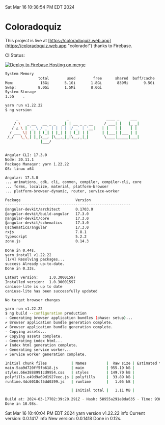 Sat Mar 16 10:38:54 PM EDT 2024

# Coloradoquiz


This project is live at [https://coloradoquiz.web.app](https://coloradoquiz.web.app "colorado!") thanks to Firebase.

CI Status: 

[![Deploy to Firebase Hosting on merge](https://github.com/teamkushal/coloradoquiz/actions/workflows/firebase-hosting-merge.yml/badge.svg)](https://github.com/teamkushal/coloradoquiz/actions/workflows/firebase-hosting-merge.yml)

```bash
System Memory
               total        used        free      shared  buff/cache   available
Mem:            15Gi       5.1Gi       1.8Gi       839Mi       9.5Gi        10Gi
Swap:          8.0Gi       1.5Mi       8.0Gi
System Storage
1.5G	.
```
```bash
yarn run v1.22.22
$ ng version

     _                      _                 ____ _     ___
    / \   _ __   __ _ _   _| | __ _ _ __     / ___| |   |_ _|
   / △ \ | '_ \ / _` | | | | |/ _` | '__|   | |   | |    | |
  / ___ \| | | | (_| | |_| | | (_| | |      | |___| |___ | |
 /_/   \_\_| |_|\__, |\__,_|_|\__,_|_|       \____|_____|___|
                |___/
    

Angular CLI: 17.3.0
Node: 20.11.1
Package Manager: yarn 1.22.22
OS: linux x64

Angular: 17.3.0
... animations, cdk, cli, common, compiler, compiler-cli, core
... forms, localize, material, platform-browser
... platform-browser-dynamic, router, service-worker

Package                         Version
---------------------------------------------------------
@angular-devkit/architect       0.1703.0
@angular-devkit/build-angular   17.3.0
@angular-devkit/core            17.3.0
@angular-devkit/schematics      17.3.0
@schematics/angular             17.3.0
rxjs                            7.8.1
typescript                      5.2.2
zone.js                         0.14.3
    
Done in 0.44s.
yarn install v1.22.22
[1/4] Resolving packages...
success Already up-to-date.
Done in 0.33s.
```
```bash
Latest version:     1.0.30001597
Installed version:  1.0.30001597
caniuse-lite is up to date
caniuse-lite has been successfully updated

No target browser changes
```
```bash
yarn run v1.22.22
$ ng build --configuration production
- Generating browser application bundles (phase: setup)...
✔ Browser application bundle generation complete.
✔ Browser application bundle generation complete.
- Copying assets...
✔ Copying assets complete.
- Generating index html...
✔ Index html generation complete.
- Generating service worker...
✔ Service worker generation complete.

Initial chunk files           | Names         |  Raw size | Estimated transfer size
main.5aa9d720ff5fb618.js      | main          | 955.19 kB |               189.09 kB
styles.66e3888991cd9954.css   | styles        | 149.70 kB |                 9.31 kB
polyfills.e49d9a69d1927eec.js | polyfills     |  33.89 kB |                11.01 kB
runtime.4dc6018cf5dd0399.js   | runtime       |   1.05 kB |               595 bytes

                              | Initial total |   1.11 MB |               209.99 kB

Build at: 2024-03-17T02:39:20.291Z - Hash: 58955a291e8da635 - Time: 9387ms
Done in 10.98s.
```
Sat Mar 16 10:40:04 PM EDT 2024
yarn version v1.22.22
info Current version: 0.0.1417
info New version: 0.0.1418
Done in 0.12s.
